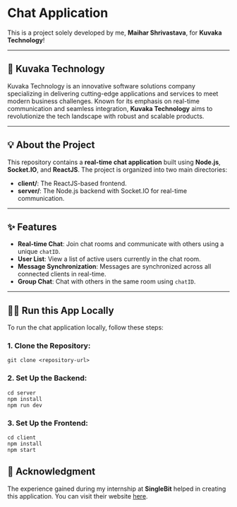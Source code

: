 
# Chat Application

This is a project solely developed by me, **Maihar Shrivastava**, for **Kuvaka Technology**!

---

## 🚀 **Kuvaka Technology**

Kuvaka Technology is an innovative software solutions company specializing in delivering cutting-edge applications and services to meet modern business challenges. Known for its emphasis on real-time communication and seamless integration, **Kuvaka Technology** aims to revolutionize the tech landscape with robust and scalable products.

---

## 💡 **About the Project**

This repository contains a **real-time chat application** built using **Node.js**, **Socket.IO**, and **ReactJS**. The project is organized into two main directories:

- **client/**: The ReactJS-based frontend.
- **server/**: The Node.js backend with Socket.IO for real-time communication.

---

## ✨ **Features**

- **Real-time Chat**: Join chat rooms and communicate with others using a unique `chatID`.
- **User List**: View a list of active users currently in the chat room.
- **Message Synchronization**: Messages are synchronized across all connected clients in real-time.
- **Group Chat**: Chat with others in the same room using `chatID`.

---

## 🏃‍♂️ **Run this App Locally**

To run the chat application locally, follow these steps:

### 1. **Clone the Repository**:

```
git clone <repository-url>
```

### 2. **Set Up the Backend**:

```
cd server
npm install
npm run dev
```

### 3. **Set Up the Frontend**:

```
cd client
npm install
npm start
```


## 🙏 **Acknowledgment**

The experience gained during my internship at **SingleBit** helped in creating this application. You can visit their website [here](https://singlebit.xyz/).




